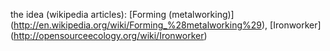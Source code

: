 the idea (wikipedia articles): [Forming (metalworking)] (http://en.wikipedia.org/wiki/Forming_%28metalworking%29), [Ironworker] (http://opensourceecology.org/wiki/Ironworker)
